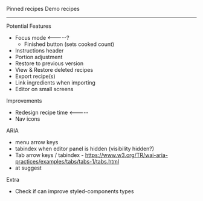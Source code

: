 Pinned recipes
Demo recipes

-----

Potential Features
- Focus mode <-----?
    - Finished button (sets cooked count)
- Instructions header
- Portion adjustment
- Restore to previous version
- View & Restore deleted recipes
- Export recipe(s)
- Link ingredients when importing
- Editor on small screens

Improvements
- Redesign recipe time <-----
- Nav icons

ARIA
- menu arrow keys
- tabindex when editor panel is hidden (visibility hidden?)
- Tab arrow keys / tabindex - https://www.w3.org/TR/wai-aria-practices/examples/tabs/tabs-1/tabs.html
- at suggest

Extra
- Check if can improve styled-components types
